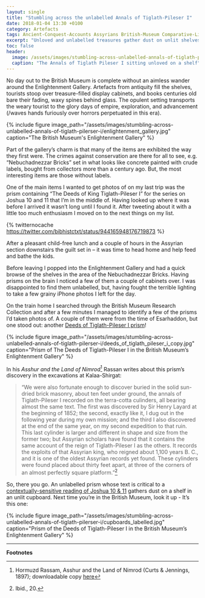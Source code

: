 ```yaml
---
layout: single
title: "Stumbling across the unlabelled Annals of Tiglath-Pileser I"
date: 2018-01-04 13:30 +0100
category: Artefacts
tags: Ancient-Conquest-Accounts Assyrians British-Museum Comparative-Literature Conquest Counter-narratives Dealing-with-Discrepancies Genre Hermeneutics Historicity Hyperbole Inscriptions Joshua Prisms Tiglath-Pileser-I
excerpt: "Unloved and unlabelled treasures gather dust on unlit shelves."
toc: false
header:
  image: /assets/images/stumbling-across-unlabelled-annals-of-tiglath-pilerser-i/cupboard.jpg
  caption: "The Annals of Tiglath Pileser I sitting unloved on a shelf"
---
```


No day out to the British Museum is complete without an aimless wander around the Enlightenment Gallery. Artefacts from antiquity fill the shelves, tourists stoop over treasure-filled display cabinets, and books centuries old bare their fading, waxy spines behind glass. The opulent setting transports the weary tourist to the glory days of empire, exploration, and advancement (/waves hands furiously over horrors perpetuated in this era).

{% include figure image_path="/assets/images/stumbling-across-unlabelled-annals-of-tiglath-pilerser-i/enlightenment_gallery.jpg" caption="The British Museum's Enlightenment Gallery" %}

Part of the gallery’s charm is that many of the items are exhibited the way they first were. The crimes against conservation are there for all to see, e.g. “Nebuchadnezzar Bricks” set in what looks like concrete painted with crude labels, bought from collectors more than a century ago. But, the most interesting items are those without labels.

One of the main items I wanted to get photos of on my last trip was the prism containing “The Deeds of King Tiglath-Pileser I” for the series on Joshua 10 and 11 that I’m in the middle of. Having looked up where it was before I arrived it wasn’t long until I found it. After tweeting about it with a little too much enthusiasm I moved on to the next things on my list.

{% twitternocache https://twitter.com/bibhistctxt/status/944165948176719873 %}

After a pleasant child-free lunch and a couple of hours in the Assyrian section downstairs the guilt set in – it was time to head home and help feed and bathe the kids.

Before leaving I popped into the Enlightenment Gallery and had a quick browse of the shelves in the area of the Nebuchadnezzar Bricks. Having prisms on the brain I noticed a few of them a couple of cabinets over. I was disappointed to find them unlabelled, but, having fought the terrible lighting to take a few grainy iPhone photos I left for the day.

On the train home I searched through the British Museum Research Collection and after a few minutes I managed to identify a few of the prisms I’d taken photos of. A couple of them were from the time of Esarhaddon, but one stood out: another [Deeds of Tiglath-Pileser I prism](http://www.britishmuseum.org/research/collection_online/collection_object_details.aspx?objectId=312071&partId=1)!

{% include figure image_path="/assets/images/stumbling-across-unlabelled-annals-of-tiglath-pilerser-i/deeds_of_tiglath_pileser_i_copy.jpg" caption="Prism of The Deeds of Tiglath-Pileser I in the British Museum’s Enlightenment Gallery" %}

In his _Asshur and the Land of Nimrod_[^1] Rassan writes about this prism’s discovery in the excavations at Kalaa-Shirgat:

> “We were also fortunate enough to discover buried in the solid sun-dried brick masonry, about ten feet under ground, the annals of Tiglath-Pileser I recorded on the terra-cotta culinders, all bearing almost the same text. The first was discovered by Sir Henry Layard at the beginning of 1852; the second, exactly like it, I dug out in the following year during my own mission; and the third I also discovered at the end of the same year, on my second expedition to that ruin. This last cylinder is larger and different in shape and size from the former two; but Assyrian scholars have found that it contains the same account of the reign of Tiglath-Pileser I as the others. It records the exploits of that Assyrian king, who reigned about 1,100 years B. C., and it is one of the oldest Assyrian records yet found. These cylinders were found placed about thirty feet apart, at three of the corners of an almost perfectly square platform.”[^2]

So, there you go. An unlabelled prism whose text is critical to a [contextually-sensitive reading of Joshua 10 & 11](/series/joshua-10-and-11/) gathers dust on a shelf in an unlit cupboard. Next time you’re in the British Museum, look it up - It’s this one:

{% include figure image_path="/assets/images/stumbling-across-unlabelled-annals-of-tiglath-pilerser-i/cupboards_labelled.jpg" caption="Prism of the Deeds of Tiglath-Pileser I in the British Museum’s Enlightenment Gallery" %}

---

**Footnotes**

[^1]: Hormuzd Rassam, Asshur and the Land of Nimrod (Curts & Jennings, 1897); downloadable copy [here](https://archive.org/details/asshurandlandni00rogegoog)
[^2]: Ibid., 20.
